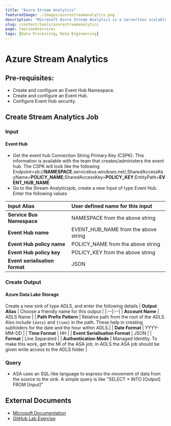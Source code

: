 ```yaml
---
title: "Azure Stream Analytics"
featuredImage: ./images/azurestreamanalytics.png
description: "Microsoft Azure Stream Analytics is a serverless scalable complex event processing engine by Microsoft that enables users to develop and run real-time analytics on multiple streams of data from sources such as devices, sensors, web sites, social media, and other applications.Users can set up alerts to detect anomalies, predict trends, trigger necessary workflows when certain conditions are observed, and make data available to other downstream applications and services for presentation, archiving, or further analysis."
slug: /content/tools/azurestreamanalytics
page: toolsandservices
tags: [Data Processing, Data Engineering]
---
```

# Azure Stream Analytics
## Pre-requisites:
- Create and configure an Event Hub Namespace. 
- Create and configure an Event Hub. 
- Configure Event Hub security.
## Create Stream Analytics Job
### Input
#### Event Hub
- Get the event hub Connection String Primary Key (CSPK). This information is available with the team that creates/administers the event hub. The CSPK will look like the following Endpoint=sb://**NAMESPACE**.servicebus.windows.net/;SharedAccessKeyName=**POLICY_NAME**;SharedAccessKey=**POLICY_KEY**;EntityPath=**EVENT_HUB_NAME**
- Go to the Stream Analyticsjob, create a new Input of type Event Hub. Enter the following values 

|**Input Alias** | User defined name for this input |
|:--|:--|
|**Service Bus Namespace** | NAMESPACE from the above string | 
|**Event Hub name** | EVENT_HUB_NAME from the above string | 
|**Event Hub policy name** | POLICY_NAME from the above string | 
|**Event Hub policy key** | POLICY_KEY from the above string| 
|**Event serialisation format** | JSON |
### Create Output
#### Azure Data Lake Storage
Create a new sink of type ADLS, and enter the following details 
| **Output Alias** | Choose a friendly name for this output | 
|:--|:--| 
| **Account Name** | ADLS Name | 
| **Path Prefix Pattern** | Relative path from the root of the ADLS. Also include `{date}` and `{time}` in the path. These help in creating subfolders for the date and the hour within ADLS.| 
| **Date Format** | YYYY-MM-DD | 
| **Time Format** | HH | 
| **Event Serialisation Format** | JSON | 
| **Format** | Line Separated | 
| **Authentication Mode** | Managed Identity. To make this work, get the MI of the ASA job; in ADLS the ASA job should be given write access to the ADLS folder |
### Query
- ASA uses an SQL-like language to express the movement of data from the source to the sink. A simple query is like "SELECT * INTO [Output] FROM [Input]"
## External Documents
- [Microsoft Documentation](https://docs.microsoft.com/en-in/azure/stream-analytics/)
- [GitHub Lab Exercise](https://github.com/MicrosoftLearning/DP-200-Implementing-an-Azure-Data-Solution/blob/master/instructions/dp-200-06_instructions.md)
